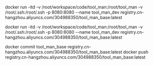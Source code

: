 docker run -itd -v /root/workspace/code/tool_man:/root/tool_man -v /root/.ssh:/root/.ssh -p 8080:8080 --name tool_man_dev registry.cn-hangzhou.aliyuncs.com/304988350/tool_man_base:latest

docker run -itd -v /root/workspace/code/tool_man:/root/tool_man -v /root/.ssh:/root/.ssh -p 8080:8080 --name tool_man_dev registry.cn-hangzhou.aliyuncs.com/304988350/tool_man_base:latest

docker commit tool_man_base registry.cn-hangzhou.aliyuncs.com/304988350/tool_man_base:latest
docker push registry.cn-hangzhou.aliyuncs.com/304988350/tool_man_base:latest